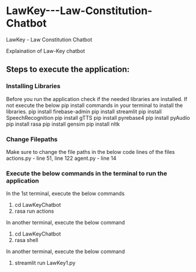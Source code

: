# LawKey---Law-Constitution-Chatbot
LawKey - Law Constitution Chatbot

Explaination of Law-Key chatbot

## Steps to execute the application:

### Installing Libraries
Before you run the application check if the needed libraries are installed. If not execute the below pip install commands in your terminal to install the libraries.
pip install firebase-admin
pip install streamlit
pip install SpeechRecognition
pip install gTTS
pip install pyrebase4
pip install pyAudio
pip install rasa
pip install gensim
pip install nltk

### Change Filepaths
Make sure to change the file paths in the below code lines of the files
actions.py - line 51, line 122
agent.py - line 14

### Execute the below commands in the terminal to run the application
In the 1st terminal, execute the below commands
1. cd LawKeyChatbot
2. rasa run actions

In another terminal, execute the below command
1. cd LawKeyChatbot
2. rasa shell

In another terminal, execute the below command
1. streamlit run LawKey1.py
